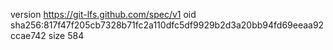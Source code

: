 version https://git-lfs.github.com/spec/v1
oid sha256:817f47f205cb7328b71fc2a110dfc5df9929b2d3a20bb94fd69eeaa92ccae742
size 584
